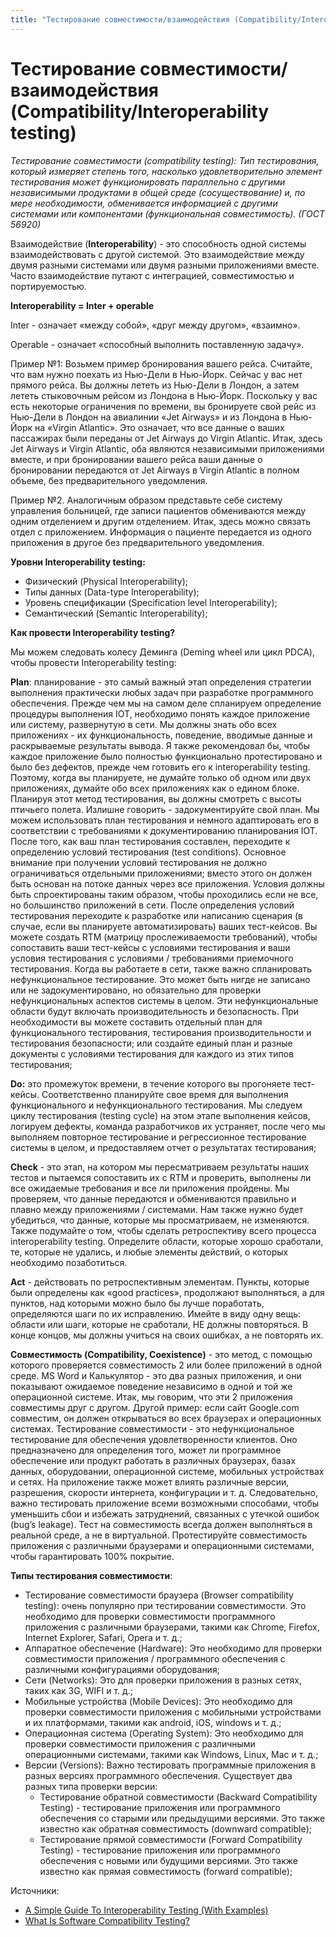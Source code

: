 ```yaml
---
title: "Тестирование совместимости/взаимодействия (Compatibility/Interoperability testing)"
---
```


# Тестирование совместимости/взаимодействия (Compatibility/Interoperability testing)

_Тестирование совместимости (compatibility testing): Тип тестирования, который измеряет степень того, насколько удовлетворительно элемент тестирования может функционировать параллельно с другими независимыми продуктами в общей среде (сосуществование) и, по мере необходимости, обменивается информацией с другими системами или компонентами (функциональная совместимость). (ГОСТ 56920)_

Взаимодействие (**Interoperability**) - это способность одной системы взаимодействовать с другой системой. Это взаимодействие между двумя разными системами или двумя разными приложениями вместе. Часто взаимодействие путают с интеграцией, совместимостью и портируемостью.

**Interoperability = Inter + operable**

Inter - означает «между собой», «друг между другом», «взаимно».

Operable - означает «способный выполнить поставленную задачу».

Пример №1: Возьмем пример бронирования вашего рейса. Считайте, что вам нужно поехать из Нью-Дели в Нью-Йорк. Сейчас у вас нет прямого рейса. Вы должны лететь из Нью-Дели в Лондон, а затем лететь стыковочным рейсом из Лондона в Нью-Йорк. Поскольку у вас есть некоторые ограничения по времени, вы бронируете свой рейс из Нью-Дели в Лондон на авиалинии «Jet Airways» и из Лондона в Нью-Йорк на «Virgin Atlantic». Это означает, что все данные о ваших пассажирах были переданы от Jet Airways до Virgin Atlantic. Итак, здесь Jet Airways и Virgin Atlantic, оба являются независимыми приложениями вместе, и при бронировании вашего рейса ваши данные о бронировании передаются от Jet Airways в Virgin Atlantic в полном объеме, без предварительного уведомления.

Пример №2. Аналогичным образом представьте себе систему управления больницей, где записи пациентов обмениваются между одним отделением и другим отделением. Итак, здесь можно связать отдел с приложением. Информация о пациенте передается из одного приложения в другое без предварительного уведомления.

**Уровни Interoperability testing:**

* Физический (Physical Interoperability);
* Типы данных (Data-type Interoperability);
* Уровень спецификации (Specification level Interoperability);
* Семантический (Semantic Interoperability);

**Как провести Interoperability testing?**&#x20;

Мы можем следовать колесу Деминга (Deming wheel или цикл PDCA), чтобы провести Interoperability testing:

**Plan**: планирование - это самый важный этап определения стратегии выполнения практически любых задач при разработке программного обеспечения. Прежде чем мы на самом деле спланируем определение процедуры выполнения IOT, необходимо понять каждое приложение или систему, развернутую в сети. Мы должны знать обо всех приложениях - их функциональность, поведение, вводимые данные и раскрываемые результаты вывода. Я также рекомендовал бы, чтобы каждое приложение было полностью функционально протестировано и было без дефектов, прежде чем готовить его к interoperability testing. Поэтому, когда вы планируете, не думайте только об одном или двух приложениях, думайте обо всех приложениях как о едином блоке. Планируя этот метод тестирования, вы должны смотреть с высоты птичьего полета. Излишне говорить - задокументируйте свой план. Мы можем использовать план тестирования и немного адаптировать его в соответствии с требованиями к документированию планирования IOT. После того, как ваш план тестирования составлен, переходите к определению условий тестирования (test conditions). Основное внимание при получении условий тестирования не должно ограничиваться отдельными приложениями; вместо этого он должен быть основан на потоке данных через все приложения. Условия должны быть спроектированы таким образом, чтобы проходились если не все, но большинство приложений в сети. После определения условий тестирования переходите к разработке или написанию сценария (в случае, если вы планируете автоматизировать) ваших тест-кейсов. Вы можете создать RTM (матрицу прослеживаемости требований), чтобы сопоставить ваши тест-кейсы с условиями тестирования и ваши условия тестирования с условиями / требованиями приемочного тестирования. Когда вы работаете в сети, также важно спланировать нефункциональное тестирование. Это может быть нигде не записано или не задокументировано, но обязательно для проверки нефункциональных аспектов системы в целом. Эти нефункциональные области будут включать производительность и безопасность. При необходимости вы можете составить отдельный план для функционального тестирования, тестирования производительности и тестирования безопасности; или создайте единый план и разные документы с условиями тестирования для каждого из этих типов тестирования;

**Do:** это промежуток времени, в течение которого вы прогоняете тест-кейсы. Соответственно планируйте свое время для выполнения функционального и нефункционального тестирования. Мы следуем циклу тестирования (testing cycle) на этом этапе выполнения кейсов, логируем дефекты, команда разработчиков их устраняет, после чего мы выполняем повторное тестирование и регрессионное тестирование системы в целом, и предоставляем отчет о результатах тестирования;

**Check** - это этап, на котором мы пересматриваем результаты наших тестов и пытаемся сопоставить их с RTM и проверить, выполнены ли все ожидаемые требования и все ли приложения пройдены. Мы проверяем, что данные передаются и обмениваются правильно и плавно между приложениями / системами. Нам также нужно будет убедиться, что данные, которые мы просматриваем, не изменяются. Также подумайте о том, чтобы сделать ретроспективу всего процесса interoperability testing. Определите области, которые хорошо сработали, те, которые не удались, и любые элементы действий, о которых необходимо позаботиться.

**Act** - действовать по ретроспективным элементам. Пункты, которые были определены как «good practices», продолжают выполняться, а для пунктов, над которыми можно было бы лучше поработать, определяются шаги по их исправлению. Имейте в виду одну вещь: области или шаги, которые не сработали, НЕ должны повторяться. В конце концов, мы должны учиться на своих ошибках, а не повторять их.

**Совместимость (Compatibility, Coexistence)** - это метод, с помощью которого проверяется совместимость 2 или более приложений в одной среде. MS Word и Калькулятор - это два разных приложения, и они показывают ожидаемое поведение независимо в одной и той же операционной системе. Итак, мы говорим, что эти 2 приложения совместимы друг с другом. Другой пример: если сайт Google.com совместим, он должен открываться во всех браузерах и операционных системах. Тестирование совместимости - это нефункциональное тестирование для обеспечения удовлетворенности клиентов. Оно предназначено для определения того, может ли программное обеспечение или продукт работать в различных браузерах, базах данных, оборудовании, операционной системе, мобильных устройствах и сетях. На приложение также может влиять различные версии, разрешения, скорости интернета, конфигурации и т. д. Следовательно, важно тестировать приложение всеми возможными способами, чтобы уменьшить сбои и избежать затруднений, связанных с утечкой ошибок (bug’s leakage). Тест на совместимость всегда должен выполняться в реальной среде, а не в виртуальной. Протестируйте совместимость приложения с различными браузерами и операционными системами, чтобы гарантировать 100% покрытие.

**Типы тестирования совместимости**:

* Тестирование совместимости браузера (Browser compatibility testing): очень популярно при тестировании совместимости. Это необходимо для проверки совместимости программного приложения с различными браузерами, такими как Chrome, Firefox, Internet Explorer, Safari, Opera и т. д.;
* Аппаратное обеспечение (Hardware): Это необходимо для проверки совместимости приложения / программного обеспечения с различными конфигурациями оборудования;
* Сети (Networks): Это для проверки приложения в разных сетях, таких как 3G, WIFI и т. д.;
* Мобильные устройства (Mobile Devices): Это необходимо для проверки совместимости приложения с мобильными устройствами и их платформами, такими как android, iOS, windows и т. д.;
* Операционная система (Operating System): Это необходимо для проверки совместимости приложения с различными операционными системами, такими как Windows, Linux, Mac и т. д.;
* Версии (Versions): Важно тестировать программные приложения в разных версиях программного обеспечения. Существует два разных типа проверки версии:
  * Тестирование обратной совместимости (Backward Compatibility Testing) - тестирование приложения или программного обеспечения со старыми или предыдущими версиями. Это также известно как обратная совместимость (downward compatible);
  * Тестирование прямой совместимости (Forward Compatibility Testing) - тестирование приложения или программного обеспечения с новыми или будущими версиями. Это также известно как прямая совместимость (forward compatible);

Источники:

* [A Simple Guide To Interoperability Testing (With Examples)](https://www.softwaretestinghelp.com/interoperability-testing/)
* [What Is Software Compatibility Testing?](https://www.softwaretestinghelp.com/software-compatibility-testing/)
